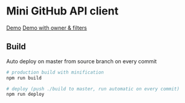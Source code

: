 # Mini GitHub API client
[Demo](https://mharyst.github.io/github-api-client/)
[Demo with owner & filters](https://mharyst.github.io/github-api-client/facebook/?sort=updated&order=desc&has_open_issues&starred_gt=200)

## Build
Auto deploy on master from source branch on every commit
``` bash
# production build with minification
npm run build

# deploy (push ./build to master, run automatic on every commit)
npm run deploy
```
